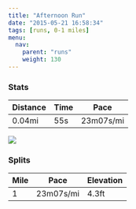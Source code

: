```yaml
---
title: "Afternoon Run"
date: "2015-05-21 16:58:34"
tags: [runs, 0-1 miles]
menu:
  nav:
    parent: "runs"
    weight: 130
---
```


### Stats

| Distance | Time | Pace |
|----------|------|------|
|0.04mi|55s|23m07s/mi|

<img src='https://maps.googleapis.com/maps/api/staticmap?maptype=roadmap&path=enc:ka{dIljvNKlD&key=AIzaSyC1MId7bFpkLXNAaYhBSTb8jLyiSqzbDtM&size=800x800&markers=color:yellow|label:S|53.39174,-2.57719&markers=color:green|label:F|53.391799999999996,-2.57806'>

### Splits

| Mile | Pace | Elevation |
|------|------|-----------|
|1|23m07s/mi|4.3ft|
